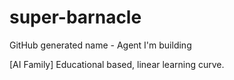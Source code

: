# super-barnacle
GitHub generated name - Agent I'm building 

[AI Family] 
Educational based, linear learning curve.  

